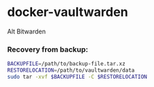 # docker-vaultwarden
Alt Bitwarden


### Recovery from backup:
```bash
BACKUPFILE=/path/to/backup-file.tar.xz
RESTORELOCATION=/path/to/vaultwarden/data
sudo tar -xvf $BACKUPFILE -C $RESTORELOCATION
```